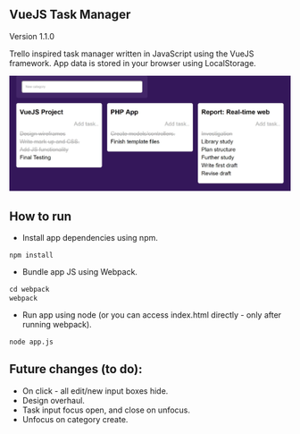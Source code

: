 ## VueJS Task Manager
Version 1.1.0

Trello inspired task manager written in JavaScript using the VueJS framework. App data is stored in your browser using LocalStorage.

![Task Manager](screenshot.JPG?raw=true)

## How to run

* Install app dependencies using npm.

```
npm install
```

* Bundle app JS using Webpack.

```
cd webpack
webpack
```

* Run app using node (or you can access index.html directly - only after running webpack).

```
node app.js
```

## Future changes (to do):
* On click - all edit/new input boxes hide.
* Design overhaul.
* Task input focus open, and close on unfocus.
* Unfocus on category create.
